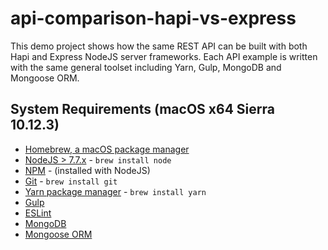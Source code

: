 # api-comparison-hapi-vs-express

This demo project shows how the same REST API can be built with both Hapi and Express NodeJS server frameworks. Each API example is written with the same general toolset including Yarn, Gulp, MongoDB and Mongoose ORM. 

## System Requirements (macOS x64 Sierra 10.12.3)
- [Homebrew, a macOS package manager](https://brew.sh/)
- [NodeJS > 7.7.x](https://nodejs.org/en/) - `brew install node`
- [NPM]() - (installed with NodeJS)
- [Git](https://git-scm.com/) - `brew install git`
- [Yarn package manager](https://yarnpkg.com/en/) - `brew install yarn`
- [Gulp](http://gulpjs.com/)
- [ESLint](http://eslint.org/) 
- [MongoDB](https://www.mongodb.com/)
- [Mongoose ORM](https://www.npmjs.com/package/mongoose)